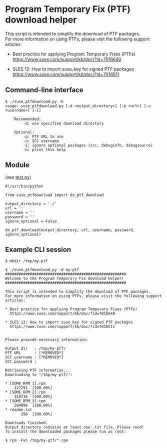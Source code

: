 # Program Temporary Fix (PTF) download helper
This script is intended to simplify the download of PTF packages.  
For more information on using PTFs, please visit the following support articles:

* Best practice for applying Program Temporary Fixes (PTFs)  
  https://www.suse.com/support/kb/doc/?id=7016640
  
* SLES 12: How to import suse_key for signed PTF packages  
  https://www.suse.com/support/kb/doc/?id=7016511

## Command-line interface
```
$ ./suse_ptfdownload.py -h
usage: suse_ptfdownload.py [-d <output_directory>] [-p <url>] [-u <username>] [-i]

    Recommended:
        -d: use specified download directory

    Optional:
        -p: PTF URL to use
        -u: SCC username
        -i: ignore optional packages (src, debuginfo, debugsource)
        -h: print this help
```

## Module
(see [test.py](https://github.com/cupracer/suse-ptf-utils/blob/master/test.py))

```
#!/usr/bin/python

from suse_ptfdownload import do_ptf_download

output_directory = './'
url = ''
username = ''
password = ''
ignore_optional = False

do_ptf_download(output_directory, url, username, password, ignore_optional)
```

## Example CLI session
```
$ mkdir /tmp/my-ptf

$ ./suse_ptfdownload.py -d my-ptf
######################################################
Welcome to the Program Temporary Fix download helper!
######################################################

This script is intended to simplify the download of PTF packages.
For more information on using PTFs, please visit the following support articles:

* Best practice for applying Program Temporary Fixes (PTFs)
  https://www.suse.com/support/kb/doc/?id=7016640

* SLES 12: How to import suse_key for signed PTF packages
  https://www.suse.com/support/kb/doc/?id=7016511


Please provide necessary information:

Output dir   : /tmp/my-ptf/
PTF URL      : [*REMOVED*]
SCC username : [*REMOVED*]
SCC password :

Retrieving PTF information...
Downloading to "/tmp/my-ptf/":

* [SOME_RPM_1].rpm
    127291  [100.00%]
* [SOME_RPM_2].rpm
    310716  [100.00%]
* [SOME_RPM_3].rpm
    284098  [100.00%]
* readme.txt
       298  [100.00%]

Downloads finished.
Output directory contains at least one .txt file. Please read!
To install the downloaded packages please run as root:

$ rpm -Fvh /tmp/my-ptf/*.rpm

```

